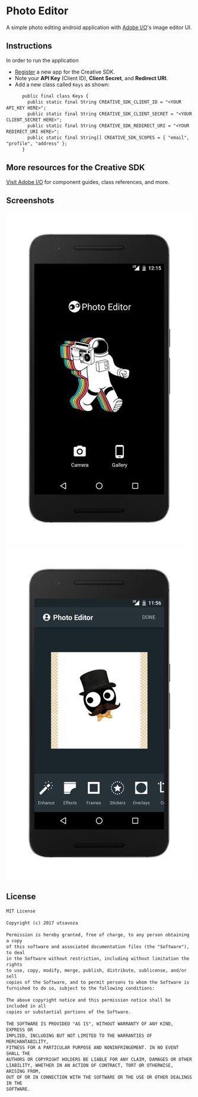 Photo Editor
============

A simple photo editing android application with 
[Adobe I/O](https://www.adobe.io/apis/creativecloud/creativesdk.html)'s image editor UI. 

Instructions
--------
In order to run the application
- [Register](https://console.adobe.io/) a new app for the Creative SDK.
- Note your **API Key** (Client ID), **Client Secret**, and **Redirect URI**.
- Add a new class called ```Keys``` as shown:
```
      public final class Keys {
        public static final String CREATIVE_SDK_CLIENT_ID = "<YOUR API_KEY HERE>";
        public static final String CREATIVE_SDK_CLIENT_SECRET = "<YOUR CLIENT_SECRET HERE>";
        public static final String CREATIVE_SDK_REDIRECT_URI = "<YOUR REDIRECT_URI HERE>";
        public static final String[] CREATIVE_SDK_SCOPES = { "email", "profile", "address" };
      }
```

More resources for the Creative SDK
-----------------------------------
[Visit Adobe I/O](https://www.adobe.io/apis/creativecloud/creativesdk.html) for component guides, 
class references, and more.

Screenshots
-----------
![Screenshots](/screenshots/home_activity_framed.png)
![Screenshots](/screenshots/main_activity_framed.png)

License
-------
```
MIT License

Copyright (c) 2017 utsavoza

Permission is hereby granted, free of charge, to any person obtaining a copy
of this software and associated documentation files (the "Software"), to deal
in the Software without restriction, including without limitation the rights
to use, copy, modify, merge, publish, distribute, sublicense, and/or sell
copies of the Software, and to permit persons to whom the Software is
furnished to do so, subject to the following conditions:

The above copyright notice and this permission notice shall be included in all
copies or substantial portions of the Software.

THE SOFTWARE IS PROVIDED "AS IS", WITHOUT WARRANTY OF ANY KIND, EXPRESS OR
IMPLIED, INCLUDING BUT NOT LIMITED TO THE WARRANTIES OF MERCHANTABILITY,
FITNESS FOR A PARTICULAR PURPOSE AND NONINFRINGEMENT. IN NO EVENT SHALL THE
AUTHORS OR COPYRIGHT HOLDERS BE LIABLE FOR ANY CLAIM, DAMAGES OR OTHER
LIABILITY, WHETHER IN AN ACTION OF CONTRACT, TORT OR OTHERWISE, ARISING FROM,
OUT OF OR IN CONNECTION WITH THE SOFTWARE OR THE USE OR OTHER DEALINGS IN THE
SOFTWARE.
```
